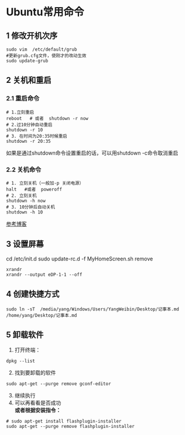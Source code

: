 # Ubuntu常用命令    

## 1 修改开机次序  
```shell
sudo vim  /etc/default/grub
#更新grub.cfg文件，使刚才的改动生效  
sudo update-grub
```

## 2 关机和重启  
### 2.1 重启命令     
```shell  
# 1.立刻重启
reboot   # 或者  shutdown -r now
# 2.过10分钟自动重启
shutdown -r 10 
# 3. 在时间为20:35时候重启
shutdown -r 20:35 
```
如果是通过shutdown命令设置重启的话，可以用shutdown -c命令取消重启   
### 2.2 关机命令  
```shell
# 1. 立刻关机（一般加-p 关闭电源）
halt   #或者  poweroff
# 2. 立刻关机
shutdown -h now 
# 3. 10分钟后自动关机 
shutdown -h 10 
```
[参考博客](https://www.cnblogs.com/jiu0821/p/8420672.html)  
## 3 设置屏幕  

cd /etc/init.d
sudo update-rc.d -f MyHomeScreen.sh remove
```shell
xrandr
xrandr --output eDP-1-1 --off 
```

## 4 创建快捷方式  
```shell
sudo ln -sT  /media/yang/Windows/Users/YangWeibin/Desktop/记事本.md      /home/yang/Desktop/记事本.md
```
## 5 卸载软件 
1. 打开终端：  
```shell
dpkg --list
```
2. 找到要卸载的软件  
```shell
sudo apt-get --purge remove gconf-editor
```
3. 继续执行  
4. 可以再看看是否成功  
**或者根据安装指令：**  
```shell
# sudo apt-get install flashplugin-installer
sudo apt-get --purge remove flashplugin-installer
```



  


